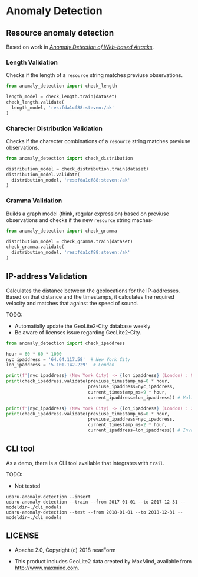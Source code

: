 
# Anomaly Detection

## Resource anomaly detection

Based on work in [_Anomaly Detection of Web-based Attacks_](https://www.cs.ucsb.edu/~vigna/publications/2003_kruegel_vigna_ccs03.pdf).

### Length Validation

Checks if the length of a `resource` string matches previuse observations.

```python
from anomaly_detection import check_length

length_model = check_length.train(dataset)
check_length.validate(
  length_model, 'res:fda1cf88:steven:/ak'
)
```

### Charecter Distribution Validation

Checks if the charecter combinations of a `resource` string matches previuse
observations.

```python
from anomaly_detection import check_distribution

distribution_model = check_distribution.train(dataset)
distribution_model.validate(
  distribution_model, 'res:fda1cf88:steven:/ak'
)
```

### Gramma Validation

Builds a graph model (think, regular expression) based on previuse
observations and checks if the new `resource` string maches·

```python
from anomaly_detection import check_gramma

distribution_model = check_gramma.train(dataset)
check_gramma.validate(
  distribution_model, 'res:fda1cf88:steven:/ak'
)
```

## IP-address Validation

Calculates the distance between the geolocations for the IP-addresses.
Based on that distance and the timestamps, it calculates the required velocity
and matches that against the speed of sound.

TODO:

* Automatially update the GeoLite2-City database weekly
* Be aware of licenses issue regarding GeoLite2-City.

```python
from anomaly_detection import check_ipaddress

hour = 60 * 60 * 1000
nyc_ipaddress = '64.64.117.58'  # New York City
lon_ipaddress = '5.101.142.229'  # London

print(f'{nyc_ipaddress} (New York City) -> {lon_ipaddress} (London) : 9 hours')
print(check_ipaddress.validate(previuse_timestamp_ms=0 * hour,
                               previuse_ipaddress=nyc_ipaddress,
                               current_timestamp_ms=9 * hour,
                               current_ipaddress=lon_ipaddress)) # Valid

print(f'{nyc_ipaddress} (New York City) -> {lon_ipaddress} (London) : 2 hours')
print(check_ipaddress.validate(previuse_timestamp_ms=0 * hour,
                               previuse_ipaddress=nyc_ipaddress,
                               current_timestamp_ms=2 * hour,
                               current_ipaddress=lon_ipaddress)) # Invalid
```

## CLI tool

As a demo, there is a CLI tool available that integrates with `trail`.

TODO:

* Not tested

```
udaru-anomaly-detection --insert
udaru-anomaly-detection --train --from 2017-01-01 --to 2017-12-31 --modeldir=./cli_models
udaru-anomaly-detection --test --from 2018-01-01 --to 2018-12-31 --modeldir=./cli_models
```

## LICENSE

* Apache 2.0, Copyright (c) 2018 nearForm

* This product includes GeoLite2 data created by MaxMind, available from
 <a href="http://www.maxmind.com">http://www.maxmind.com</a>.
